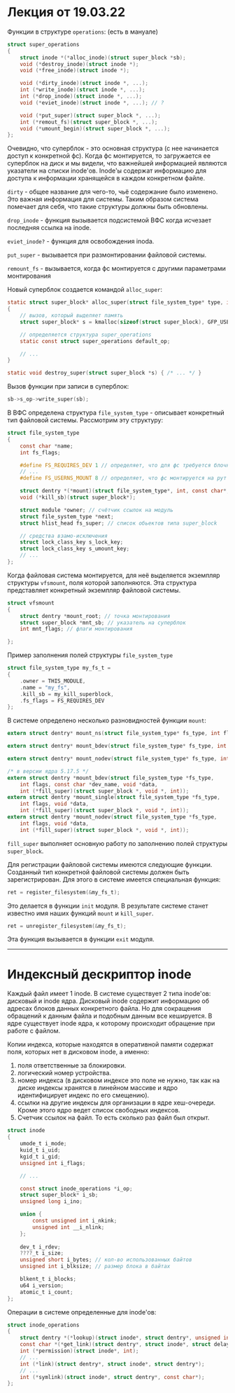 # Лекция от 19.03.22

Функции в структуре `operations`: (есть в мануале)

```C
struct super_operations
{
    struct inode *(*alloc_inode)(struct super_block *sb);
    void (*destroy_inode)(struct inode *);
    void (*free_inode)(struct inode *);

    void (*dirty_inode)(struct inode *, ...);
    int (*write_inode)(struct inode *, ...);
    int (*drop_inode)(struct inode *, ...);
    void (*eviet_inode)(struct inode *, ...); // ?

    void (*put_super)(struct super_block *, ...);
    int (*remout_fs)(struct super_block *, ...);
    void (*umount_begin)(struct super_block *, ...);
};
```

Очевидно, что суперблок - это основная структура (с нее начинается доступ к конкретной фс). Когда фс монтируется, то загружается ее суперблок на диск и мы видели, что важнейшей информацией являются указатели на списки inode'ов. Inode'ы содержат информацию для доступа к информации хранящейся в каждом конкретном файле.

`dirty` - общее название для чего-то, чьё содержание было изменено. Это важная информация для системы. Таким образом система помечает для себя, что такие структуры должны быть обновлены.

`drop_inode` - функция вызывается подсистемой ВФС когда исчезает последняя ссылка на inode.

`eviet_inode?` - функция для освобождения inoda.

`put_super` - вызывается при размонтировании файловой системы.

`remount_fs` - вызывается, когда фс монтируется с другими параметрами монтирования

Новый суперблок создается командой `alloc_super`:

```C
static struct super_block* alloc_super(struct file_system_type* type, int flags, struct user_namespace* user_ns)
{
    // вызов, который выделяет память
    struct super_block* s = kmalloc(sizeof(struct super_block), GFP_USER);

    // определяется структура super_operations
    static const struct super_operations default_op;

    // ...
}

static void destroy_super(struct super_block *s) { /* ... */ }
```

Вызов функции при записи в суперблок:

```C
sb->s_op->write_super(sb);
```

В ВФС определена структура `file_system_type` - описывает конкретный тип файловой системы. Рассмотрим эту структуру:

```C
struct file_system_type
{
    const char *name;
    int fs_flags;

    #define FS_REQUIRES_DEV 1 // определяет, что для фс требуется блочное устройство
    // ...
    #define FS_USERNS_MOUNT 8 // определяет, что фс монтируется на рут юзера

    struct dentry *(*mount)(struct file_system_type*, int, const char*, void*); // для монтирвоания и заполнения суперблока соотв данными
    void (*kill_sb)(struct super_block*);

    struct module *owner; // счётчик ссылок на модуль
    struct file_system_type *next;
    struct hlist_head fs_super; // список обьектов типа super_block

    // средства взамо-исключения
    struct lock_class_key s_lock_key;
    struct lock_class_key s_umount_key;
    // ...
};
```

Когда файловая система монтируется, для неё выделяется экземпляр структуры `vfsmount`, поля которой заполняются. Эта структура представляет конкретный экземпляр файловой системы.

```C
struct vfsmount
{
    struct dentry *mount_root; // точка монтирования
    struct super_block *mnt_sb; // указатель на суперблок
    int mnt_flags; // флаги монтирования

};
```

Пример заполнения полей структуры `file_system_type`

```C
struct file_system_type my_fs_t =
{
    .owner = THIS_MODULE,
    .name = "my_fs",
    .kill_sb = my_kill_superblock,
    .fs_flags = FS_REQUIRES_DEV
};
```

В системе определено несколько разновидностей функции `mount`:

```C
extern struct dentry* mount_ns(struct file_system_type* fs_type, int flags, void *data, int (*fill_super)(struct super_block*, void*, int));

extern struct dentry* mount_bdev(struct file_system_type* fs_type, int flags, const char* dev_name, void* data, int (*file_super)(...));

extern struct dentry* mount_nodev(struct file_system_type* fs_type, int flags, void* data, int (*file_super)(...));
```

```C
/* в версии ядра 5.17.5 */
extern struct dentry *mount_bdev(struct file_system_type *fs_type,
	int flags, const char *dev_name, void *data,
	int (*fill_super)(struct super_block *, void *, int));
extern struct dentry *mount_single(struct file_system_type *fs_type,
	int flags, void *data,
	int (*fill_super)(struct super_block *, void *, int));
extern struct dentry *mount_nodev(struct file_system_type *fs_type,
	int flags, void *data,
	int (*fill_super)(struct super_block *, void *, int));
```

`fill_super` выполняет основную работу по заполнению полей структуры `super_block`.

Для регистрации файловой системы имеются следующие функции. Созданный тип конкретной файловой системы должен быть зарегистрирован. Для этого в системе имеется специальная функция:

```C
ret = register_filesystem(&my_fs_t);
```

Это делается в функции `init` модуля. В результате системе станет известно имя наших функций `mount` и `kill_super`.

```C
ret = unregister_filesystem(&my_fs_t);
```

Эта функция вызывается в функции `exit` модуля.

---

# Индексный дескриптор inode

Каждый файл имеет 1 inode. В системе существует 2 типа inode'ов: дисковый и inode ядра. Дисковый inode содержит информацию об адресах блоков данных конкретного файла. Но для сокращения обращений к данным файла и подобным данным все кешируется. В ядре существует inode ядра, к которому происходит обращение при работе с файлом.

Копии индекса, которые находятся в оперативной памяти содержат поля, которых нет в дисковом inode, а именно:

1. поля ответственные за блокировки.
2. логический номер устройства.
3. номер индекса (в дисковом индексе это поле не нужно, так как на диске индексы хранятся в линейном массиве и ядро идентифицирует индекс по его смещению).
4. ссылки на другие индексы для организации в ядре хеш-очереди. Кроме этого ядро ведет список свободных индексов.
5. Счетчик ссылок на файл. То есть сколько раз файл был открыт.

```C
struct inode
{
    umode_t i_mode;
    kuid_t i_uid;
    kgid_t i_gid;
    unsigned int i_flags;

    // ...

    const struct inode_operations *i_op;
    struct super_block* i_sb;
    unsigned long i_ino;

    union {
        const unsigned int i_nkink;
        unsigned int __i_nlink;
    };
    
    dev_t i_rdev;
    ????_t i_size;
    unsigned short i_bytes; // кол-во использованных байтов
    unsigned int i_blksize; // размер блока в байтах

    blkent_t i_blocks;
    u64 i_version;
    atomic_t i_count;
};
```

Операции в системе определенные для inode'ов:

```C
struct inode_operations
{
    struct dentry *(*lookup)(struct inode*, struct dentry*, unsigned int);
    const char *(*get_link)(struct dentry*, struct inode*, struct delayed_call*);
    int (*permission)(struct inode*, int);
    // ...
    int (*link)(struct dentry*, struct inode*, struct dentry*);
    // ...
    int (*symlink)(struct inode*, struct dentry*, const char*);
};
```
